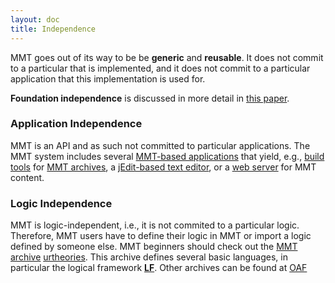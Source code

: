 ```yaml
---
layout: doc
title: Independence
---
```

MMT goes out of its way to be be **generic** and **reusable**. It does not commit to a particular that is implemented, and it does not commit to a particular application that this implementation is used for.

**Foundation independence** is discussed in more detail in [this paper](https://kwarc.info/people/frabe/Research/rabe_future_15.pdf).

### Application Independence

MMT is an API and as such not committed to particular applications.
The MMT system includes several [MMT-based applications](../applications/) that yield, e.g., [build tools](../archives/building) for [MMT archives](../archives), a [jEdit-based text editor](../applications/jedit), or a [web server](../applications/server) for MMT content.

### Logic Independence
MMT is logic-independent, i.e., it is not commited to a particular logic.
Therefore, MMT users have to define their logic in MMT or import a logic defined by someone else.
MMT beginners should check out the [MMT archive](../archives) [urtheories](https://gl.mathhub.info/MMT/urtheories). This archive defines several basic languages, in particular the logical framework [**LF**](https://en.wikipedia.org/wiki/Logical_framework#LF). Other archives can be found at [OAF](../archives/oaf)
